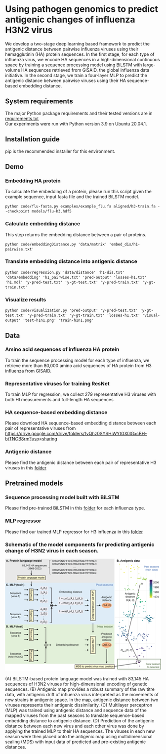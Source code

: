 # Using pathogen genomics to predict antigenic changes of influenza H3N2 virus
We develop a two-stage deep learning based framework to predict the antigenic distance between pairwise influenza viruses using their hemagglutinin (HA) protein sequences. In the first stage, for each type of influenza virus, we encode HA sequences in a high-dimensional continuous space by training a sequence processing model using BiLSTM with large-volume HA sequences retrieved from GISAID, the global influenza data initiative. In the second stage, we train a four-layer MLP to predict the antigenic distance between pairwise viruses using their HA sequence-based embedding distance.

## System requirements
The major Python package requirements and their tested versions are in [requirements.txt](requirements.txt)  
Our experiments were run with Python version 3.9 on Ubuntu 20.04.1.

## Installation guide
pip is the recommended installer for this environment.  

## Demo

### Embedding HA protein
To calculate the embedding of a protein, please run this script given the example sequence, input fasta file and the trained BiLSTM model.
```
python code/flu-fasta.py examples/example_flu.fa aligned/h3-train.fa --checkpoint models/flu-h3.hdf5
```

### Calculate embedding distance
This step returns the embedding distance between a pair of proteins.
```
python code/embeddingDistance.py 'data/matrix' 'embed_dis/h1-pairwise.txt'
```

### Translate embedding distance into antigenic distance 
```
python code/regression.py 'data/distance' 'h1-dis.txt' 'data/embedding' 'h1_pairwise.txt' 'pred-output' 'losses-h1.txt' 'h1.mdl' 'y-pred-test.txt' 'y-gt-test.txt' 'y-pred-train.txt' 'y-gt-train.txt'
```

### Visualize results
```
python code/visualization.py 'pred-output' 'y-pred-test.txt' 'y-gt-test.txt' 'y-pred-train.txt' 'y-gt-train.txt' 'losses-h1.txt' 'visual-output' 'test-h1n1.png' 'train-h1n1.png'
```

## Data

### Amino acid sequences of influenza HA protein
To train the sequence processing model for each type of influenza, we retrieve more than 80,000 amino acid sequences of HA protein from H3 influenza from GISAID.

### Representative viruses for training ResNet
To train MLP for regression, we collect 279 representative H3 viruses with both HI measurements and full-length HA sequences

### HA sequence-based embedding distance
Please download HA sequence-based embedding distance between each pair of representative viruses from https://drive.google.com/drive/folders/1vQhz0SYSHiWYtGX0lGxcBH-btTNGB8rm?usp=sharing

### Antigenic distance 
Please find the antigenic distance between each pair of representative H3 viruses in this [folder](data/distance/)

## Pretrained models

### Sequence processing model built with BiLSTM
Please find pre-trained BiLSTM in this [folder](/models/trained_sequence_models) for each influenza type.

### MLP regressor
Please find our trained MLP regressor for H3 influenza in this [folder](/models/trained_regression_models) 


### Schematic of the model components for predicting antigenic change of H3N2 virus in each season.

![Image text](https://github.com/AntigenicStudy/AntigenicMapping/blob/main/img/Fig1_ABCD.jpg)

(A) BiLSTM-based protein language model was trained with 83,145 HA sequences of H3N2 viruses for high-dimensional encoding of genetic sequences. (B) Antigenic map provides a robust summary of the raw titre data, with antigenic drift of influenza virus interpreted as the movements of new strains in antigenic space. In the map, antigenic distance between two viruses represents their antigenic dissimilarity. (C) Multilayer perceptron (MLP) was trained using antigenic distance and sequence data of the mapped viruses from the past seasons to translate sequence-based embedding distance to antigenic distance. (D) Prediction of the antigenic distance between each new virus and each other virus was done by applying the trained MLP to their HA sequences. The viruses in each new season were then placed onto the antigenic map using multidimensional scaling (MDS) with input data of predicted and pre-existing antigenic distances.



